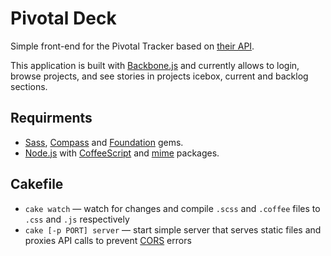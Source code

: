 # Pivotal Deck

Simple front-end for the Pivotal Tracker based on
[their API](https://www.pivotaltracker.com/help/api?version=v3).

This application is built with
[Backbone.js](http://documentcloud.github.com/backbone/)
and currently allows to login, browse projects, and see stories in
projects icebox, current and backlog sections.


## Requirments

*   [Sass](http://sass-lang.com/), [Compass](http://compass-style.org/)
    and [Foundation](http://foundation.zurb.com/docs/gem-install.php) gems.
*   [Node.js](http://nodejs.org/) with [CoffeeScript](http://coffeescript.org/)
    and [mime](https://npmjs.org/package/mime) packages.


## Cakefile

*   `cake watch` — watch for changes and compile `.scss` and `.coffee` files
    to `.css` and `.js` respectively
*   `cake [-p PORT] server` — start simple server that serves static files 
     and proxies API calls to prevent [CORS](http://www.w3.org/TR/cors/) errors